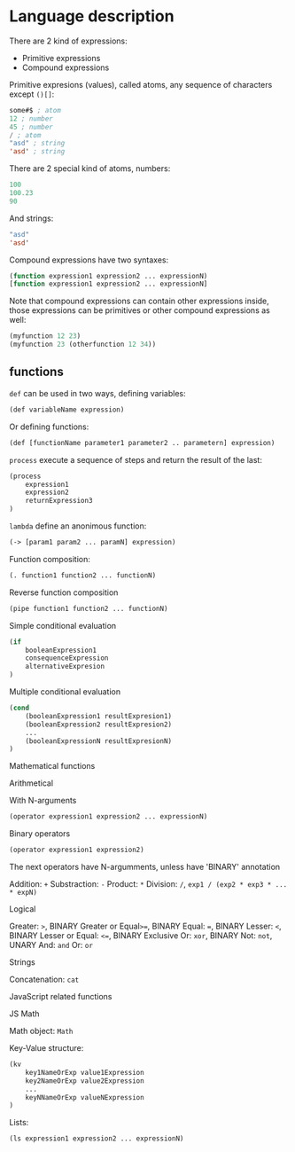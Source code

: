 # Language description

There are 2 kind of expressions:

- Primitive expressions
- Compound expressions

Primitive expresions (values), called atoms, any sequence of characters except `()[]`:
```lisp
some#$ ; atom
12 ; number
45 ; number
/ ; atom
"asd" ; string
'asd' ; string
```
There are 2 special kind of atoms, numbers:
```lisp
100
100.23
90
```
And strings:
```lisp
"asd"
'asd'
```
Compound expressions have two syntaxes:
```lisp
(function expression1 expression2 ... expressionN)
[function expression1 expression2 ... expressionN]
```
Note that compound expressions can contain other expressions inside, those expressions can be primitives or other compound expressions as well:
```lisp
(myfunction 12 23)
(myfunction 23 (otherfunction 12 34))
```
## functions

`def` can be used in two ways, defining variables:
```lisp
(def variableName expression)
```
Or defining functions:
```lisp
(def [functionName parameter1 parameter2 .. parametern] expression)
```
`process` execute a sequence of steps and return the result of the last:
```lisp
(process
    expression1
    expression2
    returnExpression3
)
```
`lambda` define an anonimous function:
```lisp
(-> [param1 param2 ... paramN] expression)
```
Function composition:
```lisp
(. function1 function2 ... functionN)
```
Reverse function composition
```lisp
(pipe function1 function2 ... functionN)
```
Simple conditional evaluation
```lisp
(if
    booleanExpression1
    consequenceExpression
    alternativeExpresion
)
```
Multiple conditional evaluation
```lisp
(cond
    (booleanExpression1 resultExpresion1)
    (booleanExpression2 resultExpresion2)
    ...
    (booleanExpressionN resultExpresionN)
)
```
Mathematical functions

Arithmetical

With N-arguments
```lisp
(operator expression1 expression2 ... expressionN)
```
Binary operators
```lisp
(operator expression1 expression2)
```

The next operators have N-argumments, unless have 'BINARY' annotation

Addition: `+`
Substraction: `-`
Product: `*`
Division: `/`, `exp1 / (exp2 * exp3 * ... * expN)`

Logical

Greater: `>`, BINARY
Greater or Equal`>=`, BINARY
Equal: `=`, BINARY
Lesser: `<`, BINARY
Lesser or Equal: `<=`, BINARY
Exclusive Or: `xor`, BINARY
Not: `not`, UNARY
And: `and`
Or: `or`

Strings

Concatenation: `cat`

JavaScript related functions

JS Math

Math object: `Math`

Key-Value structure:
```lisp
(kv
    key1NameOrExp value1Expression
    key2NameOrExp value2Expression
    ...
    keyNNameOrExp valueNExpression
)
```
Lists:
```lisp
(ls expression1 expression2 ... expressionN)
```
